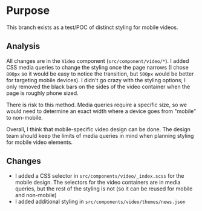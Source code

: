 # Purpose

This branch exists as a test/POC of distinct styling for mobile videos.

## Analysis

All changes are in the `Video` component (`src/component/video/*`). I added CSS media queries to change the styling once the page narrows (I chose `800px` so it would be easy to notice the transition, but `500px` would be better for targeting mobile devices). I didn't go crazy with the styling options; I only removed the black bars on the sides of the video container when the page is roughly phone sized.

There is risk to this method. Media queries require a specific size, so we would need to determine an exact width where a device goes from "mobile" to non-mobile.

Overall, I think that mobile-specific video design can be done. The design team should keep the limits of media queries in mind when planning styling for mobile video elements.

## Changes

- I added a CSS selector in `src/components/video/_index.scss` for the mobile design. The selectors for the video containers are in media queries, but the rest of the styling is not (so it can be reused for mobile and non-mobile)
- I added additional styling in `src/components/video/themes/news.json`
